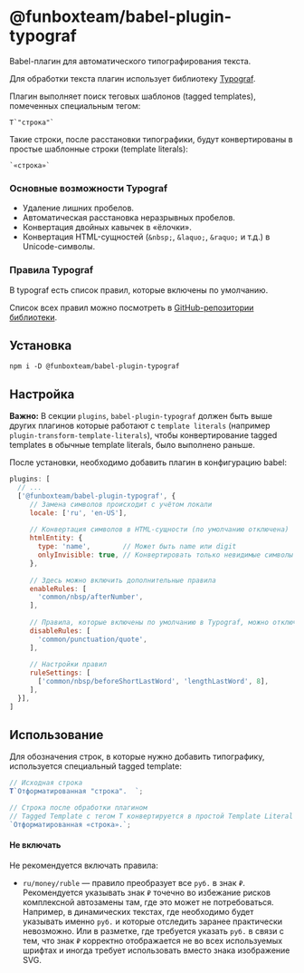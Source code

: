 # @funboxteam/babel-plugin-typograf

Babel-плагин для автоматического типографирования текста.

Для обработки текста плагин использует библиотеку [Typograf](https://github.com/typograf/typograf).  

Плагин выполняет поиск теговых шаблонов (tagged templates), помеченных специальным тегом:

```
T`"строка"`
```

Такие строки, после расстановки типографики, будут конвертированы в простые шаблонные строки (template literals):

```
`«строка»`
``` 

### Основные возможности Typograf

* Удаление лишних пробелов.
* Автоматическая расстановка неразрывных пробелов.
* Конвертация двойных кавычек в «ёлочки».
* Конвертация HTML-сущностей (`&nbsp;`, `&laquo;`, `&raquo;` и т.д.) в Unicode-символы.

### Правила Typograf

В typograf есть список правил, которые включены по умолчанию.  

Список всех правил можно посмотреть в [GitHub-репозитории библиотеки](https://github.com/typograf/typograf/blob/dev/docs/RULES.ru.md).

## Установка

`npm i -D @funboxteam/babel-plugin-typograf`

## Настройка

**Важно:**
В секции `plugins`, `babel-plugin-typograf` должен быть выше других плагинов которые работают с `template literals` (например `plugin-transform-template-literals`), чтобы конвертирование tagged templates в обычные template literals, было выполнено раньше.

После установки, необходимо добавить плагин в конфигурацию babel:

```js
plugins: [
  // ...
  ['@funboxteam/babel-plugin-typograf', {
     // Замена символов происходит с учётом локали
     locale: ['ru', 'en-US'],
     
     // Конвертация символов в HTML-сущности (по умолчанию отключена)
     htmlEntity: {
       type: 'name',        // Может быть name или digit
       onlyInvisible: true, // Конвертировать только невидимые символы
     },
     
     // Здесь можно включить дополнительные правила
     enableRules: [
       'common/nbsp/afterNumber',
     ],
     
     // Правила, которые включены по умолчанию в Typograf, можно отключить
     disableRules: [
       'common/punctuation/quote',
     ],
     
     // Настройки правил
     ruleSettings: [
       ['common/nbsp/beforeShortLastWord', 'lengthLastWord', 8],
     ],
  }],
]
```

## Использование

Для обозначения строк, в которые нужно добавить типографику, используется специальный tagged template:

```js
// Исходная строка
T`Отформатированная "строка".  `;

// Строка после обработки плагином
// Tagged Template с тегом T конвертируется в простой Template Literal
`Отформатированная «строка».`;
```

#### Не включать

Не рекомендуется включать правила:

* `ru/money/ruble` — правило преобразует все `руб.` в знак `₽`. Рекомендуется указывать знак `₽` точечно во избежание рисков комплексной автозамены там, где это может не потребоваться. Например, в динамических текстах, где необходимо будет указывать именно `руб.` и которые отследить заранее практически невозможно. Или в разметке, где требуется указать `руб.` в связи с тем, что знак `₽` корректно отображается не во всех используемых шрифтах и иногда требует использовать вместо знака изображение SVG.
